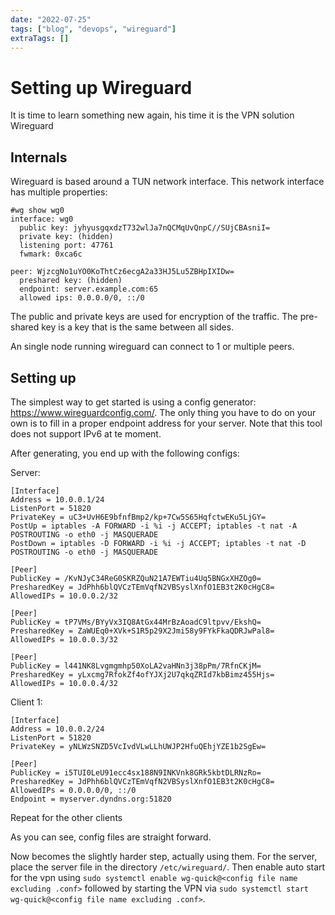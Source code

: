 ```yaml
---
date: "2022-07-25"
tags: ["blog", "devops", "wireguard"]
extraTags: []
---
```

# Setting up Wireguard

It is time to learn something new again, his time it is the VPN solution Wireguard

## Internals

Wireguard is based around a TUN network interface. This network interface has
multiple properties:

```
#wg show wg0
interface: wg0
  public key: jyhyusgqxdzT732wlJa7nQCMqUvQnpC//SUjCBAsniI=
  private key: (hidden)
  listening port: 47761
  fwmark: 0xca6c

peer: WjzcgNo1uYO0KoThtCz6ecgA2a33HJ5Lu5ZBHpIXIDw=
  preshared key: (hidden)
  endpoint: server.example.com:65
  allowed ips: 0.0.0.0/0, ::/0
```

The public and private keys are used for encryption of the traffic. The
pre-shared key is a key that is the same between all sides. 

An single node running wireguard can connect to 1 or multiple peers.

## Setting up

The simplest way to get started is using a config generator:
https://www.wireguardconfig.com/. The only thing you have to do on your own is
to fill in a proper endpoint address for your server. Note that this tool does
not support IPv6 at te moment.

After generating, you end up with the following configs:

Server:

```wireguard
[Interface]
Address = 10.0.0.1/24
ListenPort = 51820
PrivateKey = uC3+UvH6E9bfnfBmp2/kp+7Cw5S65HqfctwEKu5LjGY=
PostUp = iptables -A FORWARD -i %i -j ACCEPT; iptables -t nat -A POSTROUTING -o eth0 -j MASQUERADE
PostDown = iptables -D FORWARD -i %i -j ACCEPT; iptables -t nat -D POSTROUTING -o eth0 -j MASQUERADE

[Peer]
PublicKey = /KvNJyC34ReG0SKRZQuN21A7EWTiu4Uq5BNGxXHZOg0=
PresharedKey = JdPhh6blQVCzTEmVqfN2VBSyslXnfO1EB3t2K0cHgC8=
AllowedIPs = 10.0.0.2/32

[Peer]
PublicKey = tP7VMs/BYyVx3IQ8AtGx44MrBzAoadC9ltpvv/EkshQ=
PresharedKey = ZaWUEq0+XVk+S1R5p29X2Jmi58y9FYkFkaQDRJwPal8=
AllowedIPs = 10.0.0.3/32

[Peer]
PublicKey = l441NK8Lvgmgmhp50XoLA2vaHNn3j38pPm/7RfnCKjM=
PresharedKey = yLxcmg7RfokZf4ofYJXj2U7qkqZRId7kbBimz455Hjs=
AllowedIPs = 10.0.0.4/32
```

Client 1:

```
[Interface]
Address = 10.0.0.2/24
ListenPort = 51820
PrivateKey = yNLWzSNZD5VcIvdVLwLLhUWJP2HfuQEhjYZE1b2SgEw=

[Peer]
PublicKey = i5TUI0LeU91ecc4sx188N9INKVnk8GRk5kbtDLRNzRo=
PresharedKey = JdPhh6blQVCzTEmVqfN2VBSyslXnfO1EB3t2K0cHgC8=
AllowedIPs = 0.0.0.0/0, ::/0
Endpoint = myserver.dyndns.org:51820
```

Repeat for the other clients

As you can see, config files are straight forward.

Now becomes the slightly harder step, actually using them. For the server, place
the server file in the directory `/etc/wireguard/`. Then enable auto start for
the vpn using
`sudo systemctl enable wg-quick@<config file name excluding .conf>` followed by
starting the VPN via
`sudo systemctl start wg-quick@<config file name excluding .conf>`.
